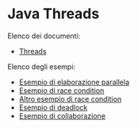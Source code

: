 # Java Threads

Elenco dei documenti:
* [Threads](Threads.md)

Elenco degli esempi:
* [Esempio di elaborazione parallela](EstateParallela/README.md)
* [Esempio di race condition](RaceConditions/README.md)
* [Altro esempio di race condition](Race/README.md)
* [Esempio di deadlock](Deadlocks/README.md)
* [Esempio di collaborazione](CopyThreads/README.md)
